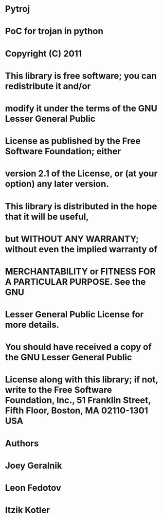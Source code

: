 # Pytroj
# PoC for trojan in python
# Copyright (C) 2011
#
# This library is free software; you can redistribute it and/or
# modify it under the terms of the GNU Lesser General Public
# License as published by the Free Software Foundation; either
# version 2.1 of the License, or (at your option) any later version.
#
# This library is distributed in the hope that it will be useful,
# but WITHOUT ANY WARRANTY; without even the implied warranty of
# MERCHANTABILITY or FITNESS FOR A PARTICULAR PURPOSE.  See the GNU
# Lesser General Public License for more details.
#
# You should have received a copy of the GNU Lesser General Public
# License along with this library; if not, write to the Free Software Foundation, Inc., 51 Franklin Street, Fifth Floor, Boston, MA  02110-1301  USA

# Authors 
# Joey Geralnik
# Leon Fedotov
# Itzik Kotler
